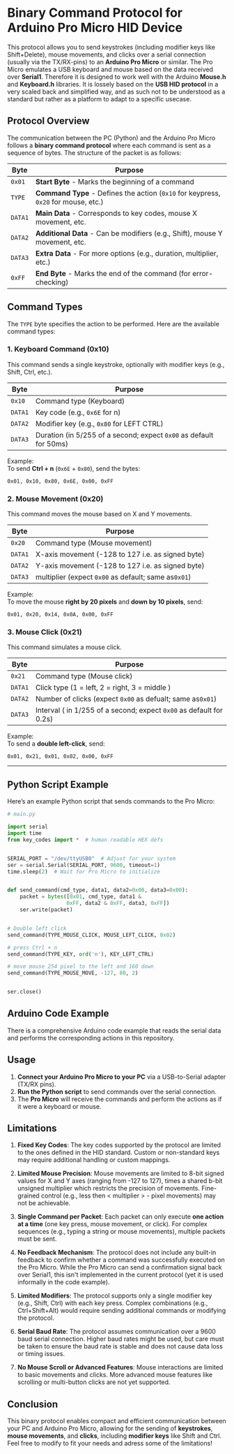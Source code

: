 

# **Binary Command Protocol for Arduino Pro Micro HID Device**

This protocol allows you to send keystrokes (including modifier keys like Shift+Delete), mouse movements, and clicks over a serial connection (usually via the TX/RX-pins) to an **Arduino Pro Micro** or similar. The Pro Micro emulates a USB keyboard and mouse based on the data received over **Serial1**. Therefore it is designed to work well with the Arduino **Mouse.h** and **Keyboard.h** libraries. It is lossely based on the **USB HID protocol** in a very scaled back and simplified way, and as such not to be understood as a standard but rather as a platform to adapt to a specific usecase.


## **Protocol Overview**

The communication between the PC (Python) and the Arduino Pro Micro follows a **binary command protocol** where each command is sent as a sequence of bytes. The structure of the packet is as follows:

| Byte    | Purpose                                                                             |
| ------- | ----------------------------------------------------------------------------------- |
| `0x01`  | **Start Byte** - Marks the beginning of a command                                   |
| `TYPE`  | **Command Type** - Defines the action (`0x10` for keypress, `0x20` for mouse, etc.) |
| `DATA1` | **Main Data** - Corresponds to key codes, mouse X movement, etc.                    |
| `DATA2` | **Additional Data** - Can be modifiers (e.g., Shift), mouse Y movement, etc.        |
| `DATA3` | **Extra Data** - For more options (e.g., duration, multiplier, etc.)                |
| `0xFF`  | **End Byte** - Marks the end of the command (for error-checking)                    |



## **Command Types**

The `TYPE` byte specifies the action to be performed. Here are the available command types:

### **1. Keyboard Command (0x10)**
This command sends a single keystroke, optionally with modifier keys (e.g., Shift, Ctrl, etc.).

| Byte    | Purpose                                                            |
| ------- | ------------------------------------------------------------------ |
| `0x10`  | Command type (Keyboard)                                            |
| `DATA1` | Key code (e.g., `0x6E` for n)                                      |
| `DATA2` | Modifier key (e.g., `0x80` for LEFT CTRL)                          |
| `DATA3` | Duration (in 5/255 of a second; expect `0x00` as default for 50ms) |

Example:  
To send **Ctrl + n** (`0x6E` + `0x80`), send the bytes:
```
0x01, 0x10, 0x80, 0x6E, 0x00, 0xFF
```

### **2. Mouse Movement (0x20)**
This command moves the mouse based on X and Y movements.

| Byte    | Purpose                                              |
| ------- | ---------------------------------------------------- |
| `0x20`  | Command type (Mouse movement)                        |
| `DATA1` | X-axis movement (-128 to 127 i.e. as signed byte)    |
| `DATA2` | Y-axis movement (-128 to 127 i.e. as signed byte)    |
| `DATA3` | multiplier (expect `0x00` as default; same as`0x01`) |

Example:  
To move the mouse **right by 20 pixels** and **down by 10 pixels**, send:
```
0x01, 0x20, 0x14, 0x0A, 0x00, 0xFF
```

### **3. Mouse Click (0x21)**
This command simulates a mouse click.

| Byte    | Purpose                                                             |
| ------- | ------------------------------------------------------------------- |
| `0x21`  | Command type (Mouse click)                                          |
| `DATA1` | Click type (1 = left, 2 = right, 3 = middle )                       |
| `DATA2` | Number of clicks (expect `0x00` as defualt; same as`0x01`)          |
| `DATA3` | Interval ( in 1/255 of a second; expect `0x00` as default for 0.2s) |

Example:  
To send a **double left-click**, send:
```
0x01, 0x21, 0x01, 0x02, 0x00, 0xFF
```

---

## **Python Script Example**

Here’s an example Python script that sends commands to the Pro Micro:

```python
# main.py

import serial
import time
from key_codes import *  # human readable HEX defs


SERIAL_PORT = "/dev/ttyUSB0"  # Adjust for your system
ser = serial.Serial(SERIAL_PORT, 9600, timeout=1)
time.sleep(2)  # Wait for Pro Micro to initialize


def send_command(cmd_type, data1, data2=0x00, data3=0x00):
    packet = bytes([0x01, cmd_type, data1 &
                   0xFF, data2 & 0xFF, data3, 0xFF])
    ser.write(packet)


# Double left click
send_command(TYPE_MOUSE_CLICK, MOUSE_LEFT_CLICK, 0x02)

# press Ctrl + n
send_command(TYPE_KEY, ord('n'), KEY_LEFT_CTRL)

# move mouse 254 pixel to the left and 160 down
send_command(TYPE_MOUSE_MOVE, -127, 80, 2)


ser.close()

```



## **Arduino Code Example**

There is a comprehensive Arduino code example that reads the serial data and performs the corresponding actions in this repository. 


## **Usage**

1. **Connect your Arduino Pro Micro to your PC** via a USB-to-Serial adapter (TX/RX pins).
2. **Run the Python script** to send commands over the serial connection.
3. The **Pro Micro** will receive the commands and perform the actions as if it were a keyboard or mouse.


## **Limitations**

1. **Fixed Key Codes**: The key codes supported by the protocol are limited to the ones defined in the HID standard. Custom or non-standard keys may require additional handling or custom mappings.

2. **Limited Mouse Precision**: Mouse movements are limited to 8-bit signed values for X and Y axes (ranging from -127 to 127), times a shared b-bit unsigned multiplier which restricts the precision of movements. Fine-grained control (e.g., less then \< multiplier \> - pixel movements) may not be achievable.

3. **Single Command per Packet**: Each packet can only execute **one action at a time** (one key press, mouse movement, or click). For complex sequences (e.g., typing a string or mouse movements), multiple packets must be sent.

4. **No Feedback Mechanism**: The protocol does not include any built-in feedback to confirm whether a command was successfully executed on the Pro Micro. While the Pro Micro can send a confirmation signal back over Serial1, this isn't implemented in the current protocol (yet it is used informally in the code example).

5. **Limited Modifiers**: The protocol supports only a single modifier key (e.g., Shift, Ctrl) with each key press. Complex combinations (e.g., Ctrl+Shift+Alt) would require sending additional commands or modifying the protocol.

6. **Serial Baud Rate**: The protocol assumes communication over a 9600 baud serial connection. Higher baud rates might be used, but care must be taken to ensure the baud rate is stable and does not cause data loss or timing issues.

7. **No Mouse Scroll or Advanced Features**: Mouse interactions are limited to basic movements and clicks. More advanced mouse features like scrolling or multi-button clicks are not yet supported.



## **Conclusion**

This binary protocol enables compact and efficient communication between your PC and Arduino Pro Micro, allowing for the sending of **keystrokes**, **mouse movements**, and **clicks**, including **modifier keys** like Shift and Ctrl. Feel free to modify to fit your needs and adress some of the limitations!

